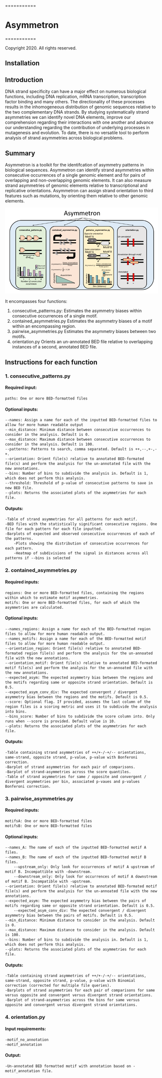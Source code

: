 ===========
# Asymmetron
===========

Copyright 2020. All rights reserved.

## Installation

## Introduction
DNA strand specificity can have a major effect on numerous biological functions, including DNA replication, mRNA transcription, transcription factor binding and many others. The directionality of these processes results in the inhomogeneous distribution of genomic sequences relative to the two complementary DNA strands. By studying systematically strand asymmetries we can identify novel DNA elements, improve our comprehension regarding their interactions with one another and advance our understanding regarding the contribution of underlying processes in mutagenesis and evolution. To date, there is no versatile tool to perform analysis of strand asymmetries across biological problems. 

## Summary 
Asymmetron is a toolkit for the identifcation of asymmetry patterns in biological sequences. Asymmetron can identify strand asymmetries within consecutive occurrences of a single genomic element and for pairs of overlapping and non-overlapping genomic elements. It can also measure strand asymmetries of genomic elements relative to transcriptional and replicative orientations. Asymmetron can assign strand orientation to third features such as mutations, by orienting them relative to other genomic elements. 

![Schematic_Asymmetron](Schematic_Asymmetron.png)


It encompasses four functions:
1.	consecutive_patterns.py:	Estimates the asymmetry biases within consecutive occurrences of a single motif.
2.	contained_asymmetries.py	Estimates the asymmetry biases of a motif within an encompassing region.	
3.	pairwise_asymmetries.py		Estimates the asymmetry biases between two motifs.
4.	orientation.py			Orients an un-annotated BED file relative to overlapping instances of a second, annotated BED file.

## Instructions for each function

### 1. consecutive_patterns.py
#### Required input:
	paths: One or more BED-formatted files
#### Optional inputs:
	--names: Assign a name for each of the inputted BED-formatted files to allow for more human readable output
	--min_distance: Minimum distance between consecutive occurrences to consider in the analysis. Default is 0.
	--max_distance: Maximum distance between consecutive occurrences to consider in the analysis. Default is 100.
	--patterns: Patterns to search, comma separated. Default is ++,--,+-,-+.
	--orientation: Orient file(s) relative to annotated BED-formated file(s) and perform the analysis for the un-annotated file with the new annotations.
	--bins: Number of bins to subdivide the analysis in. Default is 1, which does not perform this analysis.
	--threshold: Threshold of p-value of consecutive patterns to save in new BED file.
	--plots: Returns the associated plots of the asymmetries for each file.
#### Outputs:
	-Table of strand asymmetries for all patterns for each motif.
	-BED files with the statistically significant consecutive regions. One file for each pattern for each file inputted.
	-Barplots of expected and observed consecutive occurrences of each of the patterns.
        -Plots showing the distribution of consecutive occurrences for each pattern.
        -Heatmap of subdivisions of the signal in distances across all patterns if --bins is selected

### 2. contained_asymmetries.py
#### Required inputs:
	regions: One or more BED-formatted files, containing the regions within which to estimate motif asymmetries.
	motifs: One or more BED-formatted files, for each of which the asymmetries are calculated.
#### Optional inputs:
	--names_regions: Assign a name for each of the BED-formatted region files to allow for more human readable output.
	--names_motifs: Assign a name for each of the BED-formatted motif files to allow for more human readable output.
	--orientation_region: Orient file(s) relative to annotated BED-formated region file(s) and perform the analysis for the un-annoated file with the new annotations.
	--orientation_motif: Orient file(s) relative to annotated BED-formated motif file(s) and perform the analysis for the un-annoated file with the new annotations.
	--expected_asym: The expected asymmetry bias between the regions and the motifs regarding same or opposite strand orientation. Default is 0.5.
	--expected_asym_conv_div: The expected convergent / divergent asymmetry bias between the regions and the motifs. Default is 0.5.
	--score: Optional flag. If provided, assumes the last column of the region files is a scoring metric and uses it to subdivide the analysis into bins.
	--bins_score: Number of bins to subdivide the score column into. Only runs when --score is provided. Default value is 10.
	--plots: Returns the associated plots of the asymmetries for each file.
#### Outputs:
	-Table containing strand asymmetries of ++/+-/-+/-- orientations, same-strand, opposite strand, p-value, p-value with Bonferoni correction.
	-Barplot of strand asymmetries for each pair of comparisons.
	-Barplot of strand-asymmetries across the score quantiles.
	-Table of strand asymmetries for same / opposite and convergent / divergent asymmetries per bin, associated p-vaues and p-values Bonferoni correction.

### 3. pairwise_asymmetries.py
#### Required inputs:
	motifsA: One or more BED-formatted files
	motifsB: One or more BED-formatted files
#### Optional inputs:
	--names_A: The name of each of the inputted BED-formatted motif A files.
	--names_B: The name of each of the inputted BED-formatted motif B files.
        --upstream_only: Only look for occurrences of motif A upstream of motif B. Incompattible with -downstream.
        --downstream_only: Only look for occurrences of motif A downstream of motif B. Incompatible with -upstream.
	--orientation: Orient file(s) relative to annotated BED-formated motif file(s) and perform the analysis for the un-annoated file with the new annotations.
	--expected_asym: The expected asymmetry bias between the pairs of motifs regarding same or opposite strand orientation. Default is 0.5.
        --expected_asym_conv_div: The expected convergent / divergent asymmetry bias between the pairs of motifs. Default is 0.5.
	--min_distance: Minimum distance to consider in the analysis. Default is 0.
	--max_distance: Maximum distance to consider in the analysis. Default is 100.
	--bins: Number of bins to subdivide the analysis in. Default is 1, which does not perform this analysis.
	--plots: Returns the associated plots of the asymmetries for each file.
#### Outputs:
	-Table containing strand asymmetries of ++/+-/-+/-- orientations, same-strand, opposite strand, p-value, p-value with Binomial correction (corrected for multiple file queries). 
	-Barplots of strand asymmetries for each pair of comparisons for same versus opposite and convergent versus divergent strand orientations.
	-Barplot of strand-asymmetries across the bins for same versus opposite and convergent versus divergent strand orientations.

### 4. orientation.py 	
#### Input requirements:
	-motif_no_annotation
	-motif_annotation
#### Output:
	-Un-annotated BED formatted motif with annotation based on -motif_annotation file.
